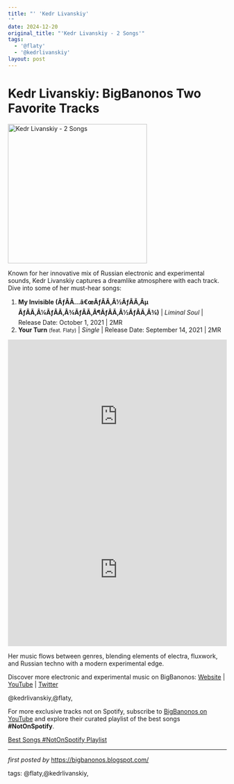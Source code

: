 ```yaml
---
title: "' 'Kedr Livanskiy'
'"
date: 2024-12-20
original_title: "'Kedr Livanskiy - 2 Songs'"
tags:
  - '@flaty'
  - '@kedrlivanskiy'
layout: post
---
```

<h1>Kedr Livanskiy: BigBanonos Two Favorite Tracks</h1>
<div class="separator"><a href="https://images-prod.dazeddigital.com/480/azure/dazed-prod/1340/7/1347424.jpg" ><img alt="Kedr Livanskiy - 2 Songs" border="0" height="320" data-original-height="725" data-original-width="480" src="https://images-prod.dazeddigital.com/480/azure/dazed-prod/1340/7/1347424.jpg"/></a></div> <p>Known for her innovative mix of Russian electronic and experimental sounds, Kedr Livanskiy captures a dreamlike atmosphere with each track. Dive into some of her must-hear songs:</p> <ol> <li><strong>My Invisible (ÃƒÂÃ…â€œÃƒÂÃ‚Â½ÃƒÂÃ‚Âµ ÃƒÂÃ‚Â¼ÃƒÂÃ‚Â¾ÃƒÂÃ‚Â¶ÃƒÂÃ‚Â½ÃƒÂÃ‚Â¾)</strong> | <em>Liminal Soul</em> | Release Date: October 1, 2021 | 2MR</li> <li><strong>Your Turn</strong> <small>(feat. Flaty)</small> | <em>Single</em> | Release Date: September 14, 2021 | 2MR</li>
</ol> <div> <iframe allow="autoplay; clipboard-write; encrypted-media; fullscreen; picture-in-picture" allowfullscreen="" frameborder="0" height="352" loading="lazy" src="https://open.spotify.com/embed/playlist/5iUM2ehxY5mNOXzJ4eKYHw?utm_source=generator" width="100%"></iframe> <iframe allow="autoplay; clipboard-write; encrypted-media; fullscreen; picture-in-picture" allowfullscreen="" frameborder="0" height="352" loading="lazy" src="https://open.spotify.com/embed/playlist/5LQ55DMsh2dYmbKgb29zw4?utm_source=generator" width="100%"></iframe>
</div> <p>Her music flows between genres, blending elements of electra, fluxwork, and Russian techno with a modern experimental edge.</p> <div> <p>Discover more electronic and experimental music on BigBanonos: <a href="https://bigbanonos.blogspot.com/">Website</a> | <a href="https://www.youtube.com/@BigBanonos">YouTube</a> | <a href="https://x.com/bigbanonos">Twitter</a></p>
</div> <!--Tags-->
<p>@kedrlivanskiy,@flaty,</p>


<!--Subscribe and Playlist Links-->
<div>
    <p>For more exclusive tracks not on Spotify, subscribe to <a href="https://www.youtube.com/@BigBanonos" target="_blank">BigBanonos on YouTube</a> and explore their curated playlist of the best songs <strong>#NotOnSpotify</strong>.</p>
    <p><a href="https://www.youtube.com/playlist?list=PLtuNtuTatqI0kFahUCbtbfenC_ET5O_tr" target="_blank">Best Songs #NotOnSpotify Playlist<br /></a></p></div>

<hr />

<p><em>first posted by</em> <a href="https://bigbanonos.blogspot.com/" rel="noopener" target="_new">https://bigbanonos.blogspot.com/</a></p>

<p>tags: @flaty,@kedrlivanskiy,</p>
